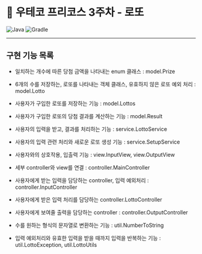 # 🎰 우테코 프리코스 3주차 - 로또

![Java](https://img.shields.io/badge/Java-21-blue.svg)
![Gradle](https://img.shields.io/badge/Gradle-8.7-green.svg)
<hr>

## 구현 기능 목록

- 일치하는 개수에 따른 당첨 금액을 나타내는 enum 클래스 : model.Prize


- 6개의 수를 저장하는, 로또를 나타내는 객체 클래스, 유효하지 않은 로또 예외 처리 : model.Lotto


- 사용자가 구입한 로또를 저장하는 기능 : model.Lottos


- 사용자가 구입한 로또의 당첨 결과를 계산하는 기능 : model.Result


- 사용자의 입력을 받고, 결과를 처리하는 기능 : service.LottoService


- 사용자의 입력 관련 처리와 새로운 로또 생성 기능 : service.SetupService


- 사용자와의 상호작용, 입출력 기능 : view.InputView, view.OutputView


- 세부 controller와 view를 연결 : controller.MainController


- 사용자에게 받는 입력을 담당하는 controller, 입력 예외처리 : controller.InputController


- 사용자에게 받은 입력 처리를 담당하는 controller.LottoController


- 사용자에게 보여줄 출력을 담당하는 controller : controller.OutputController


- 수를 원하는 형식의 문자열로 변환하는 기능 : util.NumberToString


- 입력 예외처리와 유효한 입력을 받을 때까지 입력을 반복하는 기능 : util.LottoException, util.LottoUtils
